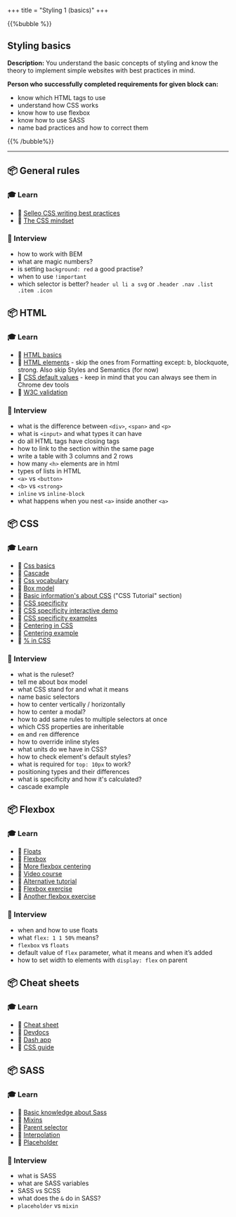 +++
title = "Styling 1 (basics)"
+++

{{%bubble %}}

## Styling basics

**Description:** You understand the basic concepts of styling and know the theory to implement simple websites with best practices in mind.

**Person who successfully completed requirements for given block can:**

- know which HTML tags to use
- understand how CSS works
- know how to use flexbox
- know how to use SASS
- name bad practices and how to correct them

{{% /bubble%}}

---

## 📦 General rules

### 🎓 Learn

* 📗 [Selleo CSS writing best practices](https://gist.github.com/ArekJanik/0f2a101935aed483782c15f2d5b73273)
* 📗 [The CSS mindset](https://mxb.dev/blog/the-css-mindset/)

### 🎤 Interview

* how to work with BEM
* what are magic numbers?
* is setting `background: red` a good practise?
* when to use `!important`
* which selector is better? `header ul li a svg` or `.header .nav .list .item .icon`

## 📦 HTML

### 🎓 Learn

* 📗 [HTML basics](https://www.w3schools.com/html/html_basic.asp)
* 📗 [HTML elements](https://www.w3schools.com/tags/ref_byfunc.asp) - skip the ones from Formatting except: b, blockquote, strong. Also skip Styles and Semantics (for now)
* 📗 [CSS default values](https://www.w3schools.com/csSref/css_default_values.asp) - keep in mind that you can always see them in Chrome dev tools
* 📗 [W3C validation](https://validator.w3.org/#validate_by_input)

### 🎤 Interview

* what is the difference between `<div>`, `<span>` and `<p>`
* what is `<input>` and what types it can have
* do all HTML tags have closing tags
* how to link to the section within the same page
* write a table with 3 columns and 2 rows
* how many `<h>` elements are in html
* types of lists in HTML
* `<a>` vs `<button>`
* `<b>` vs `<strong>`
* `inline` vs `inline-block`
* what happens when you nest `<a>` inside another `<a>`
  

## 📦 CSS

### 🎓 Learn

* 📗 [Css basics](https://developer.mozilla.org/en/docs/Learn/Getting_started_with_the_web/CSS_basics)
* 📗 [Cascade](https://developer.mozilla.org/en-US/docs/Learn/CSS/Building_blocks/Cascade_and_inheritance)
* 📗 [Css vocabulary](http://apps.workflower.fi/vocabs/css/en)
* 📗 [Box model](https://www.internetingishard.com/html-and-css/css-box-model/)
* 📗 [Basic information's about CSS](https://www.w3schools.com/Css/default.asp) ("CSS Tutorial" section)
* 📗 [CSS specificity](https://css-tricks.com/specifics-on-css-specificity/)
* 📗 [CSS specificity interactive demo](https://www.matuzo.at/blog/2022/specificity/)
* 📗 [CSS specificity examples](https://specifishity.com/)
* 📗 [Centering in CSS](https://css-tricks.com/centering-css-complete-guide/)
* 📗 [Centering example](https://codepen.io/Zealur/pen/ebNExd)
* 📗 [% in CSS](https://wattenberger.com/blog/css-percents)


### 🎤 Interview

* what is the ruleset?
* tell me about box model
* what CSS stand for and what it means
* name basic selectors
* how to center vertically / horizontally
* how to center a modal?
* how to add same rules to multiple selectors at once
* which CSS properties are inheritable
* `em` and `rem` difference
* how to override inline styles
* what units do we have in CSS?
* how to check element's default styles?
* what is required for `top: 10px` to work?
* positioning types and their differences
* what is specificity and how it's calculated?
* cascade example


## 📦 Flexbox

### 🎓 Learn

* 📗 [Floats](https://css-tricks.com/all-about-floats/)
* 📗 [Flexbox](https://css-tricks.com/snippets/css/a-guide-to-flexbox/)
* 📗 [More flexbox centering](https://css-tricks.com/the-peculiar-magic-of-flexbox-and-auto-margins/)
* 📗 [Video course](https://flexbox.io/)
* 📗 [Alternative tutorial](https://medium.freecodecamp.org/the-ultimate-guide-to-flexbox-learning-through-examples-8c90248d4676)
* 📗 [Flexbox exercise](https://flexboxfroggy.com/)
* 📗 [Another flexbox exercise](http://www.flexboxdefense.com/)

### 🎤 Interview

* when and how to use floats
* what `flex: 1 1 50%` means?
* `flexbox` vs `floats`
* default value of `flex` parameter, what it means and when it’s added
* how to set width to elements with `display: flex` on parent


## 📦 Cheat sheets

### 🎓 Learn

* 📗 [Cheat sheet](https://websitesetup.org/html5-cheat-sheet/)
* 📗 [Devdocs](https://devdocs.io/css/)
* 📗 [Dash app](https://kapeli.com/dash)
* 📗 [CSS guide](https://medium.freecodecamp.org/the-css-handbook-a-handy-guide-to-css-for-developers-b56695917d11)


## 📦 SASS

### 🎓 Learn

* 📗 [Basic knowledge about Sass](https://sass-lang.com/guide)	
* 📗 [Mixins](https://scotch.io/tutorials/how-to-use-sass-mixins)
* 📗 [Parent selector](https://sass-lang.com/documentation/style-rules/parent-selector)
* 📗 [Interpolation](https://sass-lang.com/documentation/interpolation)
* 📗 [Placeholder](https://sass-lang.com/documentation/style-rules/placeholder-selectors)

### 🎤 Interview

* what is SASS
* what are SASS variables
* SASS vs SCSS
* what does the `&` do in SASS?
* `placeholder` vs `mixin`
